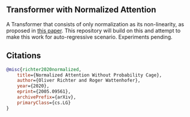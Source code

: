 ## Transformer with Normalized Attention

A Transformer that consists of only normalization as its non-linearity, as proposed in <a href="https://arxiv.org/abs/2005.09561">this paper</a>. This repository will build on this and attempt to make this work for auto-regressive scenario. Experiments pending.

## Citations

```bibtex
@misc{richter2020normalized,
    title={Normalized Attention Without Probability Cage},
    author={Oliver Richter and Roger Wattenhofer},
    year={2020},
    eprint={2005.09561},
    archivePrefix={arXiv},
    primaryClass={cs.LG}
}
```
